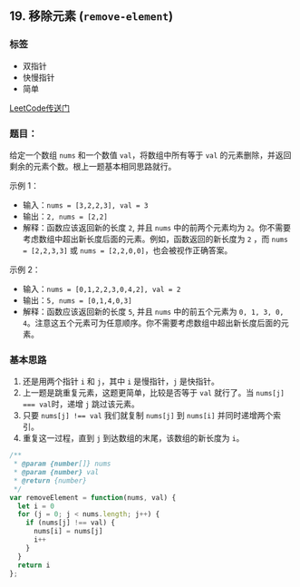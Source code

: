 ## 19. 移除元素 (`remove-element`)

### 标签
* 双指针
* 快慢指针
* 简单

[LeetCode传送门](https://leetcode-cn.com/problems/remove-element/)

### 题目：
给定一个数组 `nums` 和一个数值 `val`，将数组中所有等于 `val` 的元素删除，并返回剩余的元素个数。根上一题基本相同思路就行。

示例 1：
* 输入：`nums = [3,2,2,3], val = 3`
* 输出：`2, nums = [2,2]`
* 解释：函数应该返回新的长度 `2`, 并且 `nums` 中的前两个元素均为 `2`。你不需要考虑数组中超出新长度后面的元素。例如，函数返回的新长度为 `2` ，而 `nums = [2,2,3,3]` 或 `nums = [2,2,0,0]`，也会被视作正确答案。

示例 2：
* 输入：`nums = [0,1,2,2,3,0,4,2], val = 2`
* 输出：`5, nums = [0,1,4,0,3]`
* 解释：函数应该返回新的长度 `5`, 并且 `nums` 中的前五个元素为 `0, 1, 3, 0, 4`。注意这五个元素可为任意顺序。你不需要考虑数组中超出新长度后面的元素。

### 基本思路

1. 还是用两个指针 `i` 和 `j`，其中 `i` 是慢指针，`j` 是快指针。
2. 上一题是跳重复元素，这题更简单，比较是否等于 `val` 就行了。当 `nums[j] === val`时，递增 `j` 跳过该元素。
3. 只要 `nums[j] !== val` 我们就复制 `nums[j]` 到 `nums[i]` 并同时递增两个索引。
4. 重复这一过程，直到 `j` 到达数组的末尾，该数组的新长度为 `i`。

```JavaScript
/**
 * @param {number[]} nums
 * @param {number} val
 * @return {number}
 */
var removeElement = function(nums, val) {
  let i = 0
  for (j = 0; j < nums.length; j++) {
    if (nums[j] !== val) {
      nums[i] = nums[j]
      i++
    }
  }
  return i
};
```